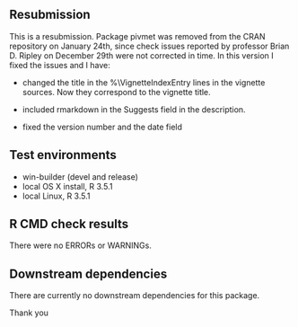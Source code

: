 ## Resubmission
This is a resubmission. Package pivmet was removed from 
the CRAN repository on January 24th, since check issues 
reported by professor Brian D. Ripley on December 29th were
not corrected in time. In this version I fixed the issues
and I have:

* changed the title in the %\VignetteIndexEntry lines in the vignette sources. Now  they correspond to the vignette title.

* included rmarkdown in the Suggests field in the description.

* fixed the version number and the date field

## Test environments
* win-builder (devel and release)
* local OS X install, R 3.5.1
* local Linux, R 3.5.1

## R CMD check results
There were no ERRORs or WARNINGs. 

  
## Downstream dependencies
There are currently no downstream dependencies for this package.

Thank you

